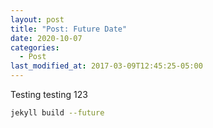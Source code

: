 ```yaml
---
layout: post
title: "Post: Future Date"
date: 2020-10-07
categories:
  - Post
last_modified_at: 2017-03-09T12:45:25-05:00
---
```


Testing testing 123

```bash
jekyll build --future
```
